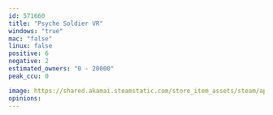 ```yaml
---
id: 571660
title: "Psyche Soldier VR"
windows: "true"
mac: "false"
linux: false
positive: 6
negative: 2
estimated_owners: "0 - 20000"
peak_ccu: 0

image: https://shared.akamai.steamstatic.com/store_item_assets/steam/apps/571660/header.jpg?t=1667850639
opinions:
---
```

